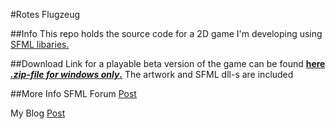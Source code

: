 #Rotes Flugzeug


##Info
This repo holds the source code for a 2D game I'm developing using [SFML libaries.](http://www.sfml-dev.org/)


##Download
Link for a playable beta version of the game can be found **[here *.zip-file for windows only*.](https://arghh.github.io/data/rotes_flugzeug2.zip)** The artwork and SFML dll-s are included


##More Info
SFML Forum [Post](http://en.sfml-dev.org/forums/index.php?topic=19074.0)

My Blog [Post](http://arghh.github.io/Learning-By-Doing/)
